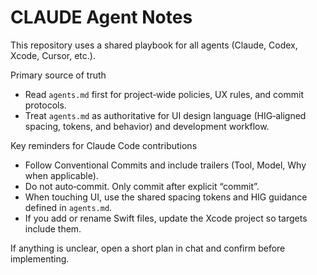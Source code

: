 # CLAUDE Agent Notes

This repository uses a shared playbook for all agents (Claude, Codex, Xcode, Cursor, etc.).

Primary source of truth
- Read `agents.md` first for project‑wide policies, UX rules, and commit protocols.
- Treat `agents.md` as authoritative for UI design language (HIG‑aligned spacing, tokens, and behavior) and development workflow.

Key reminders for Claude Code contributions
- Follow Conventional Commits and include trailers (Tool, Model, Why when applicable).
- Do not auto‑commit. Only commit after explicit “commit”.
- When touching UI, use the shared spacing tokens and HIG guidance defined in `agents.md`.
- If you add or rename Swift files, update the Xcode project so targets include them.

If anything is unclear, open a short plan in chat and confirm before implementing.
